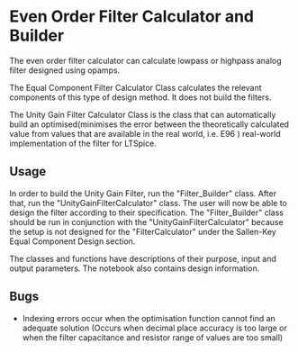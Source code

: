 # Even Order Filter Calculator and Builder

The even order filter calculator can calculate lowpass or highpass analog filter designed using opamps. 

The Equal Component Filter Calculator Class calculates the relevant components of this type of design method. It does not build the filters.

The Unity Gain Filter Calculator Class is the class that can automatically build an optimised(minimises the error between the theoretically calculated value from values that are available in the real world, i.e. E96 ) real-world implementation of the filter for LTSpice. 

## Usage 
In order to build the Unity Gain Filter, run the "Filter_Builder" class. After that, run the "UnityGainFilterCalculator" class. The user will now be able to design the filter according to their specification. The "Filter_Builder" class should be run in conjunction with the "UnityGainFilterCalculator" because the setup is not designed for the "FilterCalculator" under the Sallen-Key Equal Component Design section. 

The classes and functions have descriptions of their purpose, input and output parameters. The notebook also contains design information.

## Bugs
- Indexing errors occur when the optimisation function cannot find an adequate solution (Occurs when decimal place accuracy is too large or when the filter capacitance and resistor range of values are too small) 
